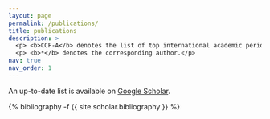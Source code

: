 ```yaml
---
layout: page
permalink: /publications/
title: publications
description: >
  <p> <b>CCF-A</b> denotes the list of top international academic periodicals and conferences recommended by China Computer Federation (CCF). </p>
  <p> <b>*</b> denotes the corresponding author.</p>
nav: true
nav_order: 1
---
```

<!-- _pages/publications.md -->

An up-to-date list is available on <a href="https://scholar.google.com/citations?user=NQRaX1oAAAAJ&hl=en">Google Scholar</a>.

<div class="publications">

{% bibliography -f {{ site.scholar.bibliography }} %}

</div>

